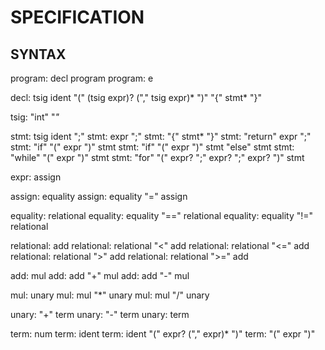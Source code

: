 SPECIFICATION
=================


SYNTAX
----------

program: decl program
program: e

decl: tsig ident "(" (tsig expr)? ("," tsig expr)* ")" "{" stmt* "}"

tsig: "int" "*"*

stmt: tsig ident ";"
stmt: expr ";"
stmt: "{" stmt* "}"
stmt: "return" expr ";"
stmt: "if" "(" expr ")" stmt
stmt: "if" "(" expr ")" stmt "else" stmt
stmt: "while" "(" expr ")" stmt
stmt: "for" "(" expr? ";" expr? ";" expr? ")" stmt

expr: assign

assign: equality
assign: equality "=" assign

equality: relational
equality: equality "==" relational
equality: equality "!=" relational

relational: add
relational: relational "<"  add
relational: relational "<=" add
relational: relational ">"  add
relational: relational ">=" add

add: mul
add: add "+" mul
add: add "-" mul

mul: unary
mul: mul "*" unary
mul: mul "/" unary

unary: "+" term
unary: "-" term
unary: term

term: num
term: ident
term: ident "(" expr? ("," expr)* ")"
term: "(" expr ")"
